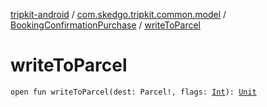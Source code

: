 [tripkit-android](../../index.md) / [com.skedgo.tripkit.common.model](../index.md) / [BookingConfirmationPurchase](index.md) / [writeToParcel](./write-to-parcel.md)

# writeToParcel

`open fun writeToParcel(dest: Parcel!, flags: `[`Int`](https://kotlinlang.org/api/latest/jvm/stdlib/kotlin/-int/index.html)`): `[`Unit`](https://kotlinlang.org/api/latest/jvm/stdlib/kotlin/-unit/index.html)